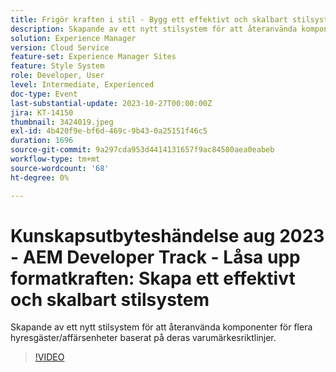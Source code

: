 ```yaml
---
title: Frigör kraften i stil - Bygg ett effektivt och skalbart stilsystem
description: Skapande av ett nytt stilsystem för att återanvända komponenter för flera hyresgäster/affärsenheter baserat på deras varumärkesriktlinjer.
solution: Experience Manager
version: Cloud Service
feature-set: Experience Manager Sites
feature: Style System
role: Developer, User
level: Intermediate, Experienced
doc-type: Event
last-substantial-update: 2023-10-27T00:00:00Z
jira: KT-14150
thumbnail: 3424019.jpeg
exl-id: 4b420f9e-bf6d-469c-9b43-0a25151f46c5
duration: 1696
source-git-commit: 9a297cda953d4414131657f9ac84580aea0eabeb
workflow-type: tm+mt
source-wordcount: '68'
ht-degree: 0%

---
```



# Kunskapsutbyteshändelse aug 2023 - AEM Developer Track - Låsa upp formatkraften: Skapa ett effektivt och skalbart stilsystem

Skapande av ett nytt stilsystem för att återanvända komponenter för flera hyresgäster/affärsenheter baserat på deras varumärkesriktlinjer.

>[!VIDEO](https://video.tv.adobe.com/v/3424019/?learn=on)
